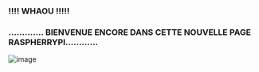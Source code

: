 ###                                                !!!!  WHAOU  !!!!!

###                         ............. BIENVENUE ENCORE DANS CETTE NOUVELLE PAGE RASPHERRYPI............
![image](https://user-images.githubusercontent.com/97314712/202913072-4eeb774f-9405-434f-bb7a-2aba7e631f6e.png)

